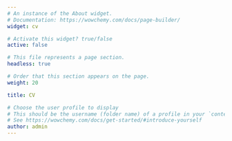 ```yaml
---
# An instance of the About widget.
# Documentation: https://wowchemy.com/docs/page-builder/
widget: cv

# Activate this widget? true/false
active: false

# This file represents a page section.
headless: true

# Order that this section appears on the page.
weight: 20

title: CV

# Choose the user profile to display
# This should be the username (folder name) of a profile in your `content/authors/` folder.
# See https://wowchemy.com/docs/get-started/#introduce-yourself
author: admin
---
```

